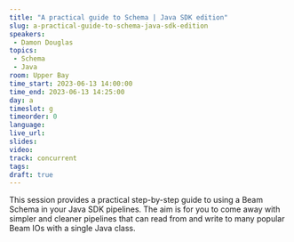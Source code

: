 ```yaml
---
title: "A practical guide to Schema | Java SDK edition"
slug: a-practical-guide-to-schema-java-sdk-edition
speakers:
 - Damon Douglas
topics:
 - Schema
 - Java
room: Upper Bay
time_start: 2023-06-13 14:00:00
time_end: 2023-06-13 14:25:00
day: a
timeslot: g
timeorder: 0
language: 
live_url: 
slides: 
video: 
track: concurrent
tags:
draft: true
---
```


This session provides a practical step-by-step guide to using a Beam Schema in your Java SDK pipelines. The aim is for you to come away with simpler and cleaner pipelines that can read from and write to many popular Beam IOs with a single Java class.